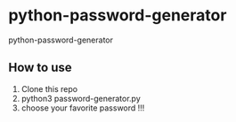 # python-password-generator
python-password-generator

## How to use
1. Clone this repo
2. python3 password-generator.py
3. choose your favorite password !!!
